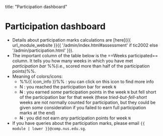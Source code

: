 <frontmatter>
title: "Participation dashboard"
</frontmatter>

<h1 class="display-4">Participation dashboard</h1>

<box>

* Details about participation marks calculations are [here]({{ url_module_website }}{{ '/admin/index.html#assessment' if tic2002 else '/admin/participation.html' }}).
* The important column of the table below is the <span class="text-monospace">==Weeks participated==</span> column. It tells you how many weeks in which you have met _participation bar_ %%(i.e., scored more than half of the participation points)%%.
* Meaning of colors/icons:
  * %%{{ icon_info }}%% : you can click on this icon to find more info
  * <span class="badge badge-success">N</span> : you reached the participation bar for week `N`
  * <span class="badge badge-warning">~~N~~</span> : you earned _some_ participation points in the week `N` but fell short of the participation bar for that week (these _tried-but-fell-short_ weeks are not normally counted for participation, but they could be given _some_ consideration if you failed to earn full participation marks at the end)
  * <span class="badge badge-danger">~~N~~</span> : you did not earn _any_ participation points for week `N`
* If you have queries about the participation marks, please email `{{ module | lower }}@comp.nus.edu.sg`.
</box>

<include src="{{ module | lower }}/participation-table.mbdf" />
